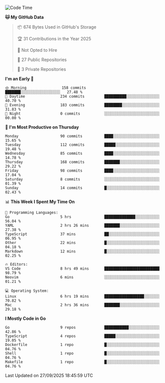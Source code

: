 <!--START_SECTION:waka-->
![Code Time](http://img.shields.io/badge/Code%20Time-1%2C505%20hrs%2041%20mins-blue)

**🐱 My GitHub Data** 

> 📦 674 Bytes Used in GitHub's Storage 
 > 
> 🏆 31 Contributions in the Year 2025
 > 
> 🚫 Not Opted to Hire
 > 
> 📜 27 Public Repositories 
 > 
> 🔑 3 Private Repositories 
 > 
**I'm an Early 🐤** 

```text
🌞 Morning                158 commits         ███████░░░░░░░░░░░░░░░░░░   27.48 % 
🌆 Daytime                234 commits         ██████████░░░░░░░░░░░░░░░   40.70 % 
🌃 Evening                183 commits         ████████░░░░░░░░░░░░░░░░░   31.83 % 
🌙 Night                  0 commits           ░░░░░░░░░░░░░░░░░░░░░░░░░   00.00 % 
```
📅 **I'm Most Productive on Thursday** 

```text
Monday                   90 commits          ████░░░░░░░░░░░░░░░░░░░░░   15.65 % 
Tuesday                  112 commits         █████░░░░░░░░░░░░░░░░░░░░   19.48 % 
Wednesday                85 commits          ████░░░░░░░░░░░░░░░░░░░░░   14.78 % 
Thursday                 168 commits         ███████░░░░░░░░░░░░░░░░░░   29.22 % 
Friday                   98 commits          ████░░░░░░░░░░░░░░░░░░░░░   17.04 % 
Saturday                 8 commits           ░░░░░░░░░░░░░░░░░░░░░░░░░   01.39 % 
Sunday                   14 commits          █░░░░░░░░░░░░░░░░░░░░░░░░   02.43 % 
```


📊 **This Week I Spent My Time On** 

```text
💬 Programming Languages: 
Go                       5 hrs               ██████████████░░░░░░░░░░░   56.04 % 
YAML                     2 hrs 26 mins       ███████░░░░░░░░░░░░░░░░░░   27.38 % 
TypeScript               37 mins             ██░░░░░░░░░░░░░░░░░░░░░░░   06.95 % 
Other                    22 mins             █░░░░░░░░░░░░░░░░░░░░░░░░   04.18 % 
Markdown                 12 mins             █░░░░░░░░░░░░░░░░░░░░░░░░   02.25 % 

🔥 Editors: 
VS Code                  8 hrs 49 mins       █████████████████████████   98.79 % 
Neovim                   6 mins              ░░░░░░░░░░░░░░░░░░░░░░░░░   01.21 % 

💻 Operating System: 
Linux                    6 hrs 19 mins       ██████████████████░░░░░░░   70.82 % 
Mac                      2 hrs 36 mins       ███████░░░░░░░░░░░░░░░░░░   29.18 % 
```

**I Mostly Code in Go** 

```text
Go                       9 repos             ███████████░░░░░░░░░░░░░░   42.86 % 
TypeScript               4 repos             █████░░░░░░░░░░░░░░░░░░░░   19.05 % 
Dockerfile               1 repo              █░░░░░░░░░░░░░░░░░░░░░░░░   04.76 % 
Shell                    1 repo              █░░░░░░░░░░░░░░░░░░░░░░░░   04.76 % 
Makefile                 1 repo              █░░░░░░░░░░░░░░░░░░░░░░░░   04.76 % 
```




 Last Updated on 27/09/2025 18:45:59 UTC
<!--END_SECTION:waka-->
